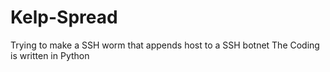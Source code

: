# Kelp-Spread
Trying to make a SSH worm that appends host to a SSH botnet
The Coding is written in Python
